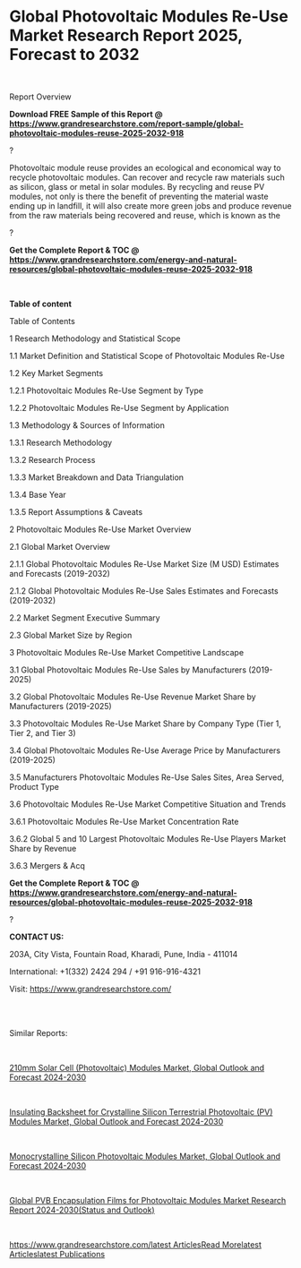 <h1>Global Photovoltaic Modules Re-Use Market Research Report 2025, Forecast to 2032</h1><br/><p>Report Overview</p>
 
 
 
 <div><b>Download FREE Sample of this Report @ <a href="https://www.grandresearchstore.com/report-sample/global-photovoltaic-modules-reuse-2025-2032-918">https://www.grandresearchstore.com/report-sample/global-photovoltaic-modules-reuse-2025-2032-918</a></b></div>
 
 
 
 <p>? </p>
 
 
 
 <p>Photovoltaic module reuse provides an ecological and economical way to recycle photovoltaic modules. Can recover and recycle raw materials such as silicon, glass or metal in solar modules. By recycling and reuse PV modules, not only is there the benefit of preventing the material waste ending up in landfill, it will also create more green jobs and produce revenue from the raw materials being recovered and reuse, which is known as the</p>
 
 
 
 <p>? </p>
 
 
 
 <div><b>Get the Complete Report & TOC @ <a href="https://www.grandresearchstore.com/energy-and-natural-resources/global-photovoltaic-modules-reuse-2025-2032-918">https://www.grandresearchstore.com/energy-and-natural-resources/global-photovoltaic-modules-reuse-2025-2032-918</a></b></div>
 
 
 
 <p><br />
 
 <b>Table of content</b></p>
 
 
 
 <p>Table of Contents<br />
 
 1 Research Methodology and Statistical Scope<br />
 
 1.1 Market Definition and Statistical Scope of Photovoltaic Modules Re-Use<br />
 
 1.2 Key Market Segments<br />
 
 1.2.1 Photovoltaic Modules Re-Use Segment by Type<br />
 
 1.2.2 Photovoltaic Modules Re-Use Segment by Application<br />
 
 1.3 Methodology & Sources of Information<br />
 
 1.3.1 Research Methodology<br />
 
 1.3.2 Research Process<br />
 
 1.3.3 Market Breakdown and Data Triangulation<br />
 
 1.3.4 Base Year<br />
 
 1.3.5 Report Assumptions & Caveats<br />
 
 2 Photovoltaic Modules Re-Use Market Overview<br />
 
 2.1 Global Market Overview<br />
 
 2.1.1 Global Photovoltaic Modules Re-Use Market Size (M USD) Estimates and Forecasts (2019-2032)<br />
 
 2.1.2 Global Photovoltaic Modules Re-Use Sales Estimates and Forecasts (2019-2032)<br />
 
 2.2 Market Segment Executive Summary<br />
 
 2.3 Global Market Size by Region<br />
 
 3 Photovoltaic Modules Re-Use Market Competitive Landscape<br />
 
 3.1 Global Photovoltaic Modules Re-Use Sales by Manufacturers (2019-2025)<br />
 
 3.2 Global Photovoltaic Modules Re-Use Revenue Market Share by Manufacturers (2019-2025)<br />
 
 3.3 Photovoltaic Modules Re-Use Market Share by Company Type (Tier 1, Tier 2, and Tier 3)<br />
 
 3.4 Global Photovoltaic Modules Re-Use Average Price by Manufacturers (2019-2025)<br />
 
 3.5 Manufacturers Photovoltaic Modules Re-Use Sales Sites, Area Served, Product Type<br />
 
 3.6 Photovoltaic Modules Re-Use Market Competitive Situation and Trends<br />
 
 3.6.1 Photovoltaic Modules Re-Use Market Concentration Rate<br />
 
 3.6.2 Global 5 and 10 Largest Photovoltaic Modules Re-Use Players Market Share by Revenue<br />
 
 3.6.3 Mergers & Acq</p>
 
 
 
 <div><b>Get the Complete Report & TOC @ <a href="https://www.grandresearchstore.com/energy-and-natural-resources/global-photovoltaic-modules-reuse-2025-2032-918">https://www.grandresearchstore.com/energy-and-natural-resources/global-photovoltaic-modules-reuse-2025-2032-918</a></b></div>
 
 
 
 <p>? </p>
 
 
 
 <p><b>CONTACT US:</b><br />
 
 203A, City Vista, Fountain Road, Kharadi, Pune, India - 411014<br />
 
 International: +1(332) 2424 294 / +91 916-916-4321<br />
 
 Visit: <a href="https://www.grandresearchstore.com/">https://www.grandresearchstore.com/</a><br />
 
 <br />
 
 <br />
 
 Similar Reports:<br />
 
 <br />
 
 <a href="https://www.grandresearchstore.com/energy-and-natural-resources/global-mm-solar-cell-modules-forecast-2024-2030-611">210mm Solar Cell (Photovoltaic) Modules Market, Global Outlook and Forecast 2024-2030</a><br />
 
 <br />
 
 <a href="https://www.grandresearchstore.com/energy-and-natural-resources/global-insulating-backsheet-for-crystalline-silicon-terrestrial-photovoltaic-modules-forecast-2024-2030-212">Insulating Backsheet for Crystalline Silicon Terrestrial Photovoltaic (PV) Modules Market, Global Outlook and Forecast 2024-2030</a><br />
 
 <br />
 
 <a href="https://www.grandresearchstore.com/chemicals-and-materials/global-monocrystalline-silicon-photovoltaic-modules-forecast-2024-2030-180">Monocrystalline Silicon Photovoltaic Modules Market, Global Outlook and Forecast 2024-2030</a><br />
 
 <br />
 
 <a href="https://www.grandresearchstore.com/chemicals-and-materials/global-pvb-encapsulation-films-for-photovoltaic-modules-2024-2030-905">Global PVB Encapsulation Films for Photovoltaic Modules Market Research Report 2024-2030(Status and Outlook)</a><br />
 
 <br />
 
 <a href="https://gyeongbokgung.com">https://www.grandresearchstore.com/</a><a href="https://hallyeomaritime.com">latest Articles</a><a href="https://jingwansa.com">Read More</a><a href="https://nguoiviet.jp/">latest Articles</a><a href="https://www.intelmarketresearch.com/">latest Publications</a></p>